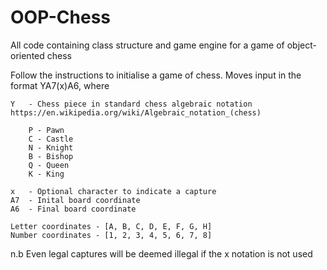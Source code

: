 # OOP-Chess
All code containing class structure and game engine for a game of object-oriented chess

Follow the instructions to initialise a game of chess.
Moves input in the format YA7(x)A6, where

    Y   - Chess piece in standard chess algebraic notation https://en.wikipedia.org/wiki/Algebraic_notation_(chess)
  
        P - Pawn
        C - Castle
        N - Knight
        B - Bishop
        Q - Queen
        K - King
        
    x   - Optional character to indicate a capture
    A7  - Inital board coordinate
    A6  - Final board coordinate
    
    Letter coordinates - [A, B, C, D, E, F, G, H]
    Number coordinates - [1, 2, 3, 4, 5, 6, 7, 8]
    
  
n.b Even legal captures will be deemed illegal if the x notation is not used


